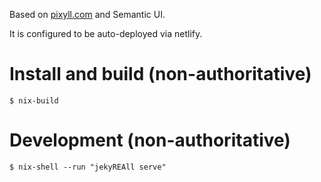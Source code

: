 Based on [pixyll.com](http://www.pixyll.com) and Semantic UI.

It is configured to be auto-deployed via netlify.


# Install and build (non-authoritative)

    $ nix-build

# Development (non-authoritative)

    $ nix-shell --run "jekyREAll serve"
